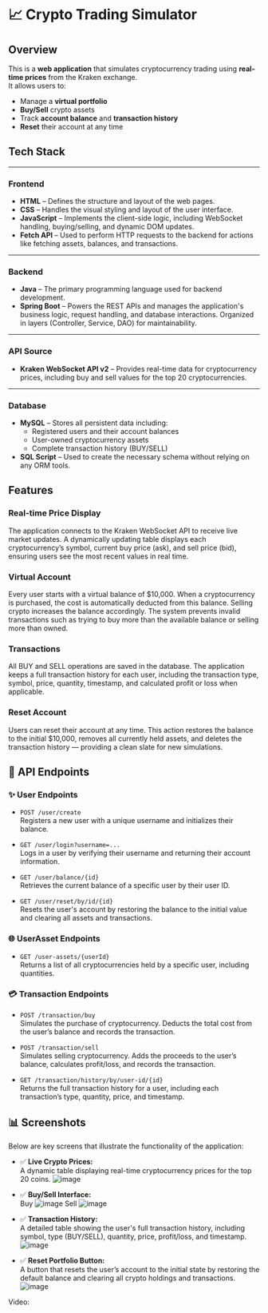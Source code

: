 # 📈 Crypto Trading Simulator

## Overview
This is a **web application** that simulates cryptocurrency trading using **real-time prices** from the Kraken exchange.  
It allows users to:

- Manage a **virtual portfolio**
- **Buy/Sell** crypto assets
- Track **account balance** and **transaction history**
- **Reset** their account at any time

## Tech Stack

---

### Frontend
- **HTML** – Defines the structure and layout of the web pages.
- **CSS** – Handles the visual styling and layout of the user interface.
- **JavaScript** – Implements the client-side logic, including WebSocket handling, buying/selling, and dynamic DOM updates.
- **Fetch API** – Used to perform HTTP requests to the backend for actions like fetching assets, balances, and transactions.

---

### Backend
- **Java** – The primary programming language used for backend development.
- **Spring Boot** – Powers the REST APIs and manages the application's business logic, request handling, and database interactions. Organized in layers (Controller, Service, DAO) for maintainability.

---

### API Source
- **Kraken WebSocket API v2** – Provides real-time data for cryptocurrency prices, including buy and sell values for the top 20 cryptocurrencies.

---

### Database
- **MySQL** – Stores all persistent data including:
  - Registered users and their account balances
  - User-owned cryptocurrency assets
  - Complete transaction history (BUY/SELL)
- **SQL Script** – Used to create the necessary schema without relying on any ORM tools.


## Features

### Real-time Price Display
The application connects to the Kraken WebSocket API to receive live market updates. A dynamically updating table displays each cryptocurrency’s symbol, current buy price (ask), and sell price (bid), ensuring users see the most recent values in real time.

### Virtual Account
Every user starts with a virtual balance of $10,000. When a cryptocurrency is purchased, the cost is automatically deducted from this balance. Selling crypto increases the balance accordingly. The system prevents invalid transactions such as trying to buy more than the available balance or selling more than owned.

### Transactions
All BUY and SELL operations are saved in the database. The application keeps a full transaction history for each user, including the transaction type, symbol, price, quantity, timestamp, and calculated profit or loss when applicable.

### Reset Account
Users can reset their account at any time. This action restores the balance to the initial $10,000, removes all currently held assets, and deletes the transaction history — providing a clean slate for new simulations.


## 📢 API Endpoints

### ✨ User Endpoints
- `POST /user/create`  
  Registers a new user with a unique username and initializes their balance.

- `GET /user/login?username=...`  
  Logs in a user by verifying their username and returning their account information.

- `GET /user/balance/{id}`  
  Retrieves the current balance of a specific user by their user ID.

- `GET /user/reset/by/id/{id}`  
  Resets the user's account by restoring the balance to the initial value and clearing all assets and transactions.

### 🌐 UserAsset Endpoints
- `GET /user-assets/{userId}`  
  Returns a list of all cryptocurrencies held by a specific user, including quantities.

### 💳 Transaction Endpoints
- `POST /transaction/buy`  
  Simulates the purchase of cryptocurrency. Deducts the total cost from the user’s balance and records the transaction.

- `POST /transaction/sell`  
  Simulates selling cryptocurrency. Adds the proceeds to the user’s balance, calculates profit/loss, and records the transaction.

- `GET /transaction/history/by/user-id/{id}`  
  Returns the full transaction history for a user, including each transaction’s type, quantity, price, and timestamp.


## 📊 Screenshots

Below are key screens that illustrate the functionality of the application:

- ✅ **Live Crypto Prices:**  
  A dynamic table displaying real-time cryptocurrency prices for the top 20 coins.
![image](https://github.com/user-attachments/assets/33c2d179-cdde-4824-8bdc-3e8e8d704d2e)

- ✅ **Buy/Sell Interface:**  
  Buy
  ![image](https://github.com/user-attachments/assets/248765f5-dee9-4889-b6db-8c13e2ce3231)
  Sell
  ![image](https://github.com/user-attachments/assets/cad2321a-4c1a-4dac-b4b2-51af9f672df4)

- ✅ **Transaction History:**  
  A detailed table showing the user's full transaction history, including symbol, type (BUY/SELL), quantity, price, profit/loss, and timestamp.
  ![image](https://github.com/user-attachments/assets/8931f0e0-b273-4de7-b735-89b9f8343d48)

- ✅ **Reset Portfolio Button:**  
  A button that resets the user’s account to the initial state by restoring the default balance and clearing all crypto holdings and transactions.
  ![image](https://github.com/user-attachments/assets/448739df-1bff-444c-be8b-782f3801f6b3)

Video:

